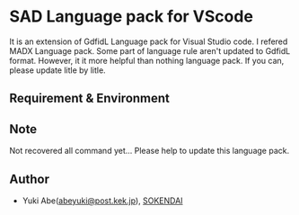# SAD Language pack for VScode
It is an extension of GdfidL Language pack for Visual Studio code.
I refered MADX Language pack. Some part of language rule aren't updated to GdfidL format.
However, it it more helpful than nothing language pack.
If you can, please update litle by litle.

## Requirement & Environment

## Note
Not recovered all command yet...
Please help to update this language pack.

## Author
* Yuki Abe(abeyuki@post.kek.jp), [SOKENDAI](https://www2.kek.jp/accl/sokendai/) 
